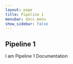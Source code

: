 ```yaml
---
layout: page
title: Pipeline 1
menubar: docs_menu
show_sidebar: false
---
```


## Pipeline 1

I am Pipeline 1 Documentation
